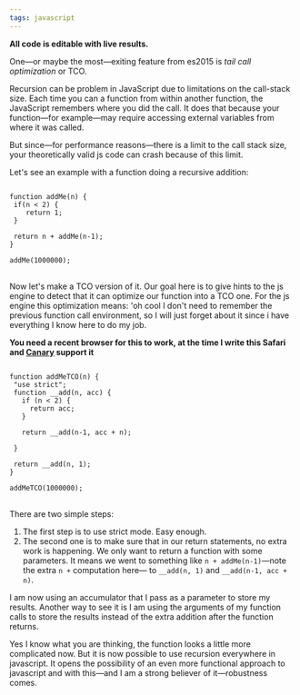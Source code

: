 ```yaml
---
tags: javascript
---
```


**All code is editable with live results.**

One—or maybe the most—exiting feature from es2015 is *tail call optimization* or TCO.

Recursion can be problem in JavaScript due to limitations on the call-stack size.
Each time you can a function from within another function, the JavaScript remembers where you did the call. It does that because your function—for example—may require accessing external variables from where it was called.

But since—for performance reasons—there is a limit to the call stack size, your theoretically valid js code can crash because of this limit.

Let's see an example with a function doing a recursive addition:
<pre>
<code class="kjs">
function addMe(n) {
 if(n < 2) {
    return 1;
 }

 return n + addMe(n-1);
}

addMe(1000000);
</code>
</pre>

Now let's make a TCO version of it. Our goal here is to give hints to the js engine to detect that it can optimize our function into a TCO one. For the js engine this optimization means: 'oh cool I don't need to remember the previous function call environment, so I will just forget about it since i have everything I know here to do my job.

**You need a recent browser for this to work, at the time I write this Safari and [Canary](https://www.google.com/chrome/browser/canary.html) support it**

<pre>
<code class="kjs">
function addMeTCO(n) {
 "use strict";
 function __add(n, acc) {
   if (n < 2) {
     return acc;
   }

   return __add(n-1, acc + n);

 }

 return __add(n, 1);
}

addMeTCO(1000000);
</code>
</pre>

There are two simple steps:
1. The first step is to use strict mode. Easy enough.
2. The second one is to make sure that in our return statements, no extra work is happening. We only want to return a function with some parameters. It means we went to something like `n + addMe(n-1)`—note the extra `n +` computation here— to `__add(n, 1)` and `__add(n-1, acc + n)`.

I am now using an accumulator that I pass as a parameter to store my results. Another way to see it is I am using the arguments of my function calls to store the results instead of the extra addition after the function returns.

Yes I know what you are thinking, the function looks a little more complicated now. But it is now possible to use recursion everywhere in javascript. It opens the possibility of an even more functional approach to javascript and with this—and I am a strong believer of it—robustness comes.

<script>
window.klipse_settings = {
selector_eval_js: '.kjs',
codemirror_options_in: {
theme: 'zenburnesque'
}
};
</script>
<script src="/js/klipse_plugin.min.js"></script>
